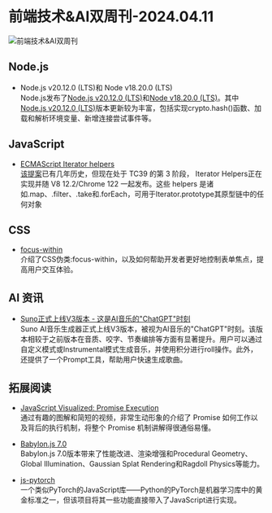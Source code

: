 # 前端技术&AI双周刊-2024.04.11

![前端技术&AI双周刊](https://gips3.baidu.com/it/u=680309384,148769252&fm=3028&app=3028&f=PNG&fmt=auto&q=100&size=f900_383)

## Node.js
- Node.js v20.12.0 (LTS)和 Node v18.20.0 (LTS)
<br>Node.js发布了[Node.js v20.12.0 (LTS)](https://javascriptweekly.com/link/153170/web)和[Node v18.20.0 (LTS)](https://javascriptweekly.com/link/153171/web)。其中[Node.js v20.12.0 (LTS)](https://javascriptweekly.com/link/153170/web)版本更新较为丰富，包括实现crypto.hash()函数、加载和解析环境变量、新增连接尝试事件等。

## JavaScript
- [ECMAScript Iterator helpers](https://v8.dev/features/iterator-helpers)
<br>[该提案](https://javascriptweekly.com/link/153179/web)已有几年历史，但现在处于 TC39 的第 3 阶段， Iterator Helpers正在实现并随 V8 12.2/Chrome 122 一起发布。这些 helpers 是诸如.map、.filter、.take和.forEach，可用于Iterator.prototype其原型链中的任何对象

## CSS
- [focus-within](https://css-tricks.com/accessible-forms-with-pseudo-classes/)
<br>介绍了CSS伪类:focus-within，以及如何帮助开发者更好地控制表单焦点，提高用户交互体验。

## AI 资讯
- [Suno正式上线V3版本 - 这是AI音乐的"ChatGPT"时刻](https://mp.weixin.qq.com/s/ayDIh4Db3ecpDftG7VdQng)
<br>Suno AI音乐生成器正式上线V3版本，被视为AI音乐的"ChatGPT"时刻。该版本相较于之前版本在音质、咬字、节奏编排等方面有显著提升。用户可以通过自定义模式或Instrumental模式生成音乐，并使用积分进行roll操作。此外，还提供了一个Prompt工具，帮助用户快速生成歌曲。

## 拓展阅读
- [JavaScript Visualized: Promise Execution](https://www.lydiahallie.com/blog/promise-execution)
<br>通过有趣的图解和简短的视频，非常生动形象的介绍了 Promise 如何工作以及背后的执行机制，将整个 Promise 机制讲解得很通俗易懂。

- [Babylon.js 7.0](https://www.babylonjs.com/)
<br>Babylon.js 7.0版本带来了性能改进、渲染增强和Procedural Geometry、Global Illumination、Gaussian Splat Rendering和Ragdoll Physics等能力。

- [js-pytorch](https://github.com/eduardoleao052/js-pytorch)
<br>一个类似PyTorch的JavaScript库——Python的PyTorch是机器学习库中的黄金标准之一，但该项目将其一些功能直接带入了JavaScript进行实现。





